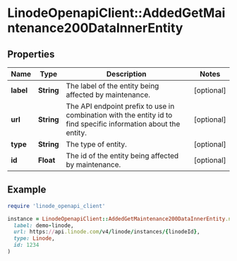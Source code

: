 # LinodeOpenapiClient::AddedGetMaintenance200DataInnerEntity

## Properties

| Name | Type | Description | Notes |
| ---- | ---- | ----------- | ----- |
| **label** | **String** | The label of the entity being affected by maintenance. | [optional] |
| **url** | **String** | The API endpoint prefix to use in combination with the entity id to find specific information about the entity. | [optional] |
| **type** | **String** | The type of entity. | [optional] |
| **id** | **Float** | The id of the entity being affected by maintenance. | [optional] |

## Example

```ruby
require 'linode_openapi_client'

instance = LinodeOpenapiClient::AddedGetMaintenance200DataInnerEntity.new(
  label: demo-linode,
  url: https://api.linode.com/v4/linode/instances/{linodeId},
  type: Linode,
  id: 1234
)
```

